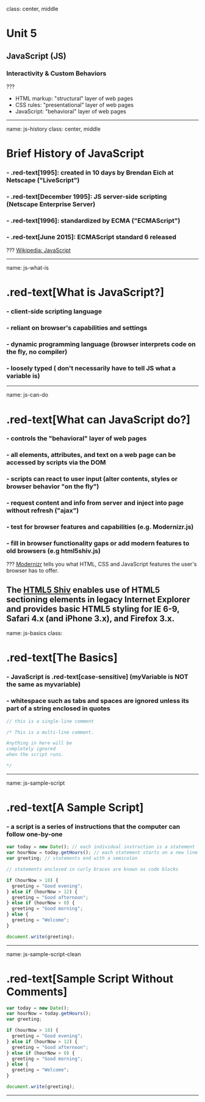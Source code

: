 class: center, middle

# Unit 5
## JavaScript (JS)
### Interactivity & Custom Behaviors

???

* HTML markup: "structural" layer of web pages
* CSS rules: "presentational" layer of web pages
* JavaScript: "behavioral" layer of web pages
---
name: js-history
class: center, middle
# Brief History of JavaScript
### - .red-text[1995]: created in 10 days by Brendan Eich at Netscape ("LiveScript")
### - .red-text[December 1995]: JS server-side scripting (Netscape Enterprise Server)
### - .red-text[1996]: standardized by ECMA ("ECMAScript")
### - .red-text[June 2015]: ECMAScript standard 6 released

???
[Wikipedia: JavaScript](https://en.wikipedia.org/wiki/JavaScript)

---
name: js-what-is

# .red-text[What is JavaScript?]

### - client-side scripting language
### - reliant on browser's capabilities and settings
### - dynamic programming language (browser interprets code on the fly, no compiler)
### - loosely typed ( don't necessarily have to tell JS what a variable is)



---
name: js-can-do

# .red-text[What can JavaScript do?]

### - controls the "behavioral" layer of web pages
### - all elements, attributes, and text on a web page can be accessed by scripts via the DOM
### - scripts can react to user input (alter contents, styles or browser behavior "on the fly")
### - request content and info from server and inject into page without refresh ("ajax")
### - test for browser features and capabilities (e.g. Modernizr.js)
### - fill in browser functionality gaps or add modern features to old browsers (e.g html5shiv.js)

???
[Modernizr](https://modernizr.com/) tells you what HTML, CSS and JavaScript features the user's browser has to offer.

The [HTML5 Shiv](https://github.com/afarkas/html5shiv) enables use of HTML5 sectioning elements in legacy Internet Explorer and provides basic HTML5 styling for IE 6-9, Safari 4.x (and iPhone 3.x), and Firefox 3.x.
---
name: js-basics
class:

# .red-text[The Basics]

### - JavaScript is .red-text[case-sensitive] (myVariable is NOT the same as myvariable)
### - whitespace such as tabs and spaces are ignored unless its part of a string enclosed in quotes

```javascript
// this is a single-line comment
```

```javascript
/* This is a multi-line comment.

Anything in here will be
completely ignored
when the script runs.

*/
```

---

name: js-sample-script

# .red-text[A Sample Script]

### - a script is a series of instructions that the computer can follow one-by-one

```javascript
var today = new Date(); // each individual instruction is a statement
var hourNow = today.getHours(); // each statement starts on a new line
var greeting; // statements end with a semicolon

// statements enclosed in curly braces are known as code blocks

if (hourNow > 18) {
  greeting = "Good evening";
} else if (hourNow > 12) {
  greeting = "Good afternoon";
} else if (hourNow > 0) {
  greeting = "Good morning";
} else {
  greeting = "Welcome";
}

document.write(greeting);
```
---
name: js-sample-script-clean

# .red-text[Sample Script Without Comments]

```javascript
var today = new Date();
var hourNow = today.getHours();
var greeting;

if (hourNow > 18) {
  greeting = "Good evening";
} else if (hourNow > 12) {
  greeting = "Good afternoon";
} else if (hourNow > 0) {
  greeting = "Good morning";
} else {
  greeting = "Welcome";
}

document.write(greeting);
```
---
